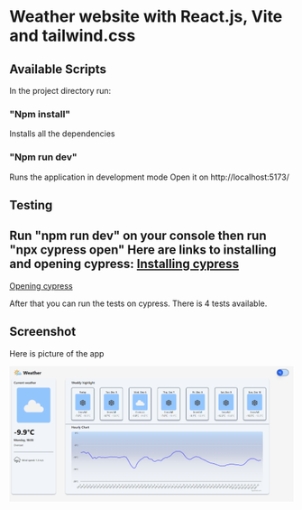 # Weather website with React.js, Vite and tailwind.css

## Available Scripts

In the project directory run:

### "Npm install"
Installs all the dependencies

### "Npm run dev" 
Runs the application in development mode
Open it on http://localhost:5173/

## Testing

Run "npm run dev" on your console then run "npx cypress open" 
Here are links to installing and opening cypress: 
[Installing cypress](https://docs.cypress.io/guides/getting-started/installing-cypress)
-
[Opening cypress](https://docs.cypress.io/guides/getting-started/opening-the-app)

After that you can run the tests on cypress. There is 4 tests available.

## Screenshot

Here is picture of the app

![WeatherApp](/public/WeatherApp.png)



